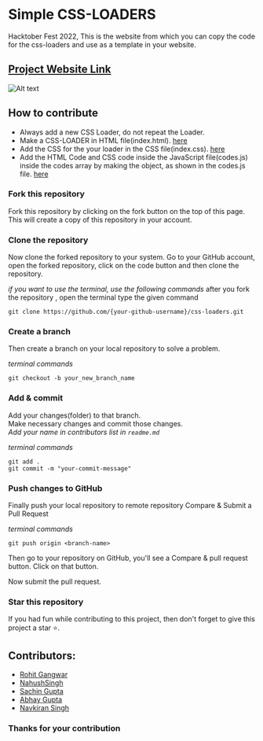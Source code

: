 # Simple CSS-LOADERS

Hacktober Fest 2022, This is the website from which you can copy the code for the css-loaders and use as a template in your website.

## [Project Website Link](https://rohitgangwar.me/css-loaders/)

![Alt text](./website.png)

## How to contribute

- Always add a new CSS Loader, do not repeat the Loader.
- Make a CSS-LOADER in HTML file(index.html). [here](index.html)
- Add the CSS for the your loader in the CSS file(index.css). [here](index.css)
- Add the HTML Code and CSS code inside the JavaScript file(codes.js) inside the codes array by making the object, as shown in the codes.js file. [here](codes.js)

### Fork this repository

Fork this repository by clicking on the fork button on the top of this page. This will create a copy of this repository in your account.

### Clone the repository

Now clone the forked repository to your system. Go to your GitHub account, open the forked repository, click on the code button and then clone the repository.

_if you want to use the terminal, use the following commands_
after you fork the repository , open the terminal type the given command

```
git clone https://github.com/{your-github-username}/css-loaders.git

```

### Create a branch

Then create a branch on your local repository to solve a problem.

_terminal commands_

```
git checkout -b your_new_branch_name

```

### Add & commit

Add your changes(folder) to that branch. <br/>
Make necessary changes and commit those changes. <br/>
_Add your name in contributors list in `readme.md`_

_terminal commands_

```
git add .
git commit -m "your-commit-message"

```

### Push changes to GitHub

Finally push your local repository to remote repository
Compare & Submit a Pull Request

_terminal commands_

```
git push origin <branch-name>

```

Then go to your repository on GitHub, you'll see a Compare & pull request button. Click on that button.

Now submit the pull request.

### Star this repository

If you had fun while contributing to this project, then don't forget to give this project a star ⭐.

## Contributors:

- [Rohit Gangwar](https://github.com/rohit8020)
- [NahushSingh](https://github.com/NahushSingh)
- [Sachin Gupta](https://github.com/sachingupta63)
- [Abhay Gupta](https://github.com/abhaygupta08)
- [Navkiran Singh](https://github.com/inavkiran)

### Thanks for your contribution
